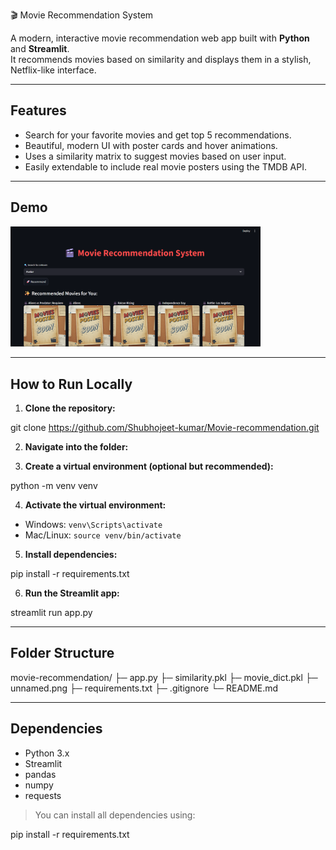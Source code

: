 
🎬 Movie Recommendation System

A modern, interactive movie recommendation web app built with **Python** and **Streamlit**.  
It recommends movies based on similarity and displays them in a stylish, Netflix-like interface.

---

## Features

- Search for your favorite movies and get top 5 recommendations.  
- Beautiful, modern UI with poster cards and hover animations.  
- Uses a similarity matrix to suggest movies based on user input.  
- Easily extendable to include real movie posters using the TMDB API.

---

## Demo

<img src="movie-recommendation/unnamed2.png" alt="App Screenshot" width="400">


---

## How to Run Locally

1. **Clone the repository:**

git clone https://github.com/Shubhojeet-kumar/Movie-recommendation.git


2. **Navigate into the folder:**


3. **Create a virtual environment (optional but recommended):**

python -m venv venv


4. **Activate the virtual environment:**
- Windows: `venv\Scripts\activate`
- Mac/Linux: `source venv/bin/activate`

5. **Install dependencies:**

pip install -r requirements.txt


6. **Run the Streamlit app:**

streamlit run app.py


---

## Folder Structure

movie-recommendation/
├─ app.py
├─ similarity.pkl
├─ movie_dict.pkl
├─ unnamed.png
├─ requirements.txt
├─ .gitignore
└─ README.md


---

## Dependencies

- Python 3.x  
- Streamlit  
- pandas  
- numpy  
- requests  

> You can install all dependencies using:

pip install -r requirements.txt
